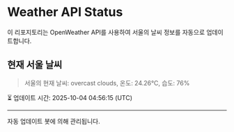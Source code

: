 
# Weather API Status

이 리포지토리는 OpenWeather API를 사용하여 서울의 날씨 정보를 자동으로 업데이트합니다.

## 현재 서울 날씨
> 서울의 현재 날씨: overcast clouds, 온도: 24.26°C, 습도: 76%

⏳ 업데이트 시간: 2025-10-04 04:56:15 (UTC)

---
자동 업데이트 봇에 의해 관리됩니다.
